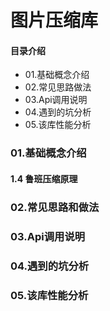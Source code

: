 # 图片压缩库
#### 目录介绍
- 01.基础概念介绍
- 02.常见思路做法
- 03.Api调用说明
- 04.遇到的坑分析
- 05.该库性能分析



### 01.基础概念介绍




#### 1.4 鲁班压缩原理



### 02.常见思路和做法




### 03.Api调用说明



### 04.遇到的坑分析



### 05.该库性能分析














